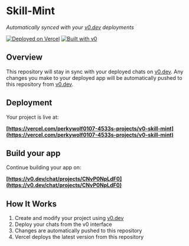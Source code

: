 # Skill-Mint

*Automatically synced with your [v0.dev](https://v0.dev) deployments*

[![Deployed on Vercel](https://img.shields.io/badge/Deployed%20on-Vercel-black?style=for-the-badge&logo=vercel)](https://vercel.com/perkywolf0107-4533s-projects/v0-skill-mint)
[![Built with v0](https://img.shields.io/badge/Built%20with-v0.dev-black?style=for-the-badge)](https://v0.dev/chat/projects/CNvP0NpLdF0)

## Overview

This repository will stay in sync with your deployed chats on [v0.dev](https://v0.dev).
Any changes you make to your deployed app will be automatically pushed to this repository from [v0.dev](https://v0.dev).

## Deployment

Your project is live at:

**[https://vercel.com/perkywolf0107-4533s-projects/v0-skill-mint](https://vercel.com/perkywolf0107-4533s-projects/v0-skill-mint)**

## Build your app

Continue building your app on:

**[https://v0.dev/chat/projects/CNvP0NpLdF0](https://v0.dev/chat/projects/CNvP0NpLdF0)**

## How It Works

1. Create and modify your project using [v0.dev](https://v0.dev)
2. Deploy your chats from the v0 interface
3. Changes are automatically pushed to this repository
4. Vercel deploys the latest version from this repository